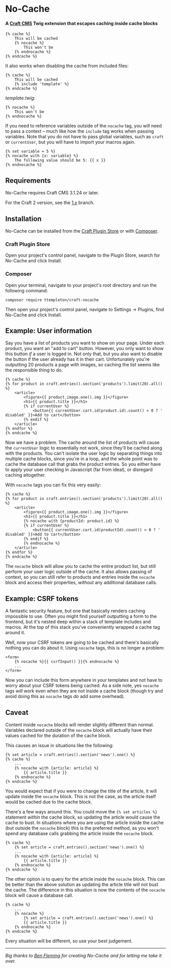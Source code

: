 # No-Cache

#### A [Craft CMS](http://craftcms.com) Twig extension that escapes caching inside cache blocks

```twig
{% cache %}
    This will be cached
    {% nocache %}
        This won't be
    {% endnocache %}
{% endcache %}
```

It also works when disabling the cache from included files:

```twig
{% cache %}
    This will be cached
    {% include 'template' %}
{% endcache %}
```

_template.twig:_
```twig
{% nocache %}
    This won't be
{% endnocache %}
```

If you need to reference variables outside of the `nocache` tag, you will need to pass a context – much like how the `include` tag works when passing variables. Note that you do not have to pass global variables, such as `craft` or `currentUser`, but you will have to import your macros again.

```twig
{% set variable = 5 %}
{% nocache with {x: variable} %}
    The following value should be 5: {{ x }}
{% endnocache %}
```

## Requirements

No-Cache requires Craft CMS 3.1.24 or later.

For the Craft 2 version, see the [1.x](https://github.com/ttempleton/craft-nocache/tree/1.x) branch.

## Installation

No-Cache can be installed from the [Craft Plugin Store](https://plugins.craftcms.com/) or with [Composer](https://packagist.org/).

### Craft Plugin Store
Open your project's control panel, navigate to the Plugin Store, search for No-Cache and click Install.

### Composer
Open your terminal, navigate to your project's root directory and run the following command:
```
composer require ttempleton/craft-nocache
```
Then open your project's control panel, navigate to Settings &rarr; Plugins, find No-Cache and click Install.

## Example: User information

Say you have a list of products you want to show on your page. Under each product, you want an "add to cart" button. However, you only want to show this button _if_ a user is logged in. Not only that, but you also want to disable the button if the user already has it in their cart. Unfortunately you're outputting 20 products a page with images, so caching the list seems like the responsible thing to do.

```twig
{% cache %}
{% for product in craft.entries().section('products').limit(20).all() %}
    <article>
        <figure>{{ product.image.one().img }}</figure>
        <h1>{{ product.title }}</h1>
        {% if currentUser %}
            <button{{ currentUser.cart.id(product.id).count() > 0 ? ' disabled' }}>Add to cart</button>
        {% endif %}
    </article>
{% endfor %}
{% endcache %}
```

Now we have a problem. The cache around the list of products will cause the `currentUser` logic to essentially not work, since they'll be cached along with the products. You can't isolate the user logic by separating things into multiple cache blocks, since you're in a loop, and the whole point was to cache the database call that grabs the product entries. So you either have to apply your user checking in Javascript (far from ideal), or disregard caching altogether.

With `nocache` tags you can fix this very easily:

```twig
{% cache %}
{% for product in craft.entries().section('products').limit(20).all() %}
    <article>
        <figure>{{ product.image.one().img }}</figure>
        <h1>{{ product.title }}</h1>
        {% nocache with {productId: product.id} %}
        {% if currentUser %}
            <button{{ currentUser.cart.id(productId).count() > 0 ? ' disabled' }}>Add to cart</button>
        {% endif %}
        {% endnocache %}
    </article>
{% endfor %}
{% endcache %}
```

The `nocache` block will allow you to cache the entire product list, but still perform your user logic outside of the cache. It also allows passing of context, so you can still refer to products and entries inside the `nocache` block and access their properties, _without_ any additional database calls.

## Example: CSRF tokens

A fantastic security feature, but one that basically renders caching impossible to use. Often you might find yourself outputting a form to the frontend, but it's nested deep within a stack of template includes and macros. At the top of this stack you've conveniently wrapped a cache tag around it.

Well, now your CSRF tokens are going to be cached and there's basically nothing you can do about it. Using `nocache` tags, this is no longer a problem:

```twig
<form>
    {% nocache %}{{ csrfInput() }}{% endnocache %}
    ...
</form>
```

Now you can include this form anywhere in your templates and not have to worry about your CSRF tokens being cached. As a side note, yes `nocache` tags _will_ work even when they are not inside a cache block (though try and avoid doing this as `nocache` tags _do_ add some overhead).

## Caveat

Content inside `nocache` blocks will render slightly different than normal. Variables declared outside of the `nocache` block will actually have their values cached for the duration of the cache block.

This causes an issue in situations like the following:

```twig
{% set article = craft.entries().section('news').one() %}
{% cache %}
    ...
    {% nocache with {article: article} %}
        {{ article.title }}
    {% endnocache %}
{% endcache %}
```

You would expect that if you were to change the title of the article, it will update inside the `nocache` block. This is not the case, as the article itself would be cached due to the cache block.

There's a few ways around this. You could move the `{% set articles %}` statement _within_ the cache block, so updating the article would cause the cache to bust. In situations where you are using the article inside the cache (but outside the `nocache` block) this is the preferred method, as you won't spend any database calls grabbing the article inside the `nocache` block.

```twig
{% cache %}
    {% set article = craft.entries().section('news').one() %}
    ...
    {% nocache with {article: article} %}
        {{ article.title }}
    {% endnocache %}
{% endcache %}
```

The other option is to query for the article inside the `nocache` block. This can be better than the above solution as updating the article title will not bust the cache. The difference in this situation is now the contents of the `nocache` block will cause a database call.

```twig
{% cache %}
    ...
    {% nocache %}
        {% set article = craft.entries().section('news').one() %}
        {{ article.title }}
    {% endnocache %}
{% endcache %}
```

Every situation will be different, so use your best judgement.

---

*Big thanks to [Ben Fleming](https://github.com/benjamminf) for creating No-Cache and for letting me take it over.*
